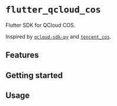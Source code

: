 # `flutter_qcloud_cos`

Flutter SDK for QCloud COS. 

Inspired by [`qcloud-sdk-py`](https://github.com/quanttide/qcloud-sdk-py) 
and [`tencent_cos`](https://github.com/zhangruiyu/tencent_cos).

## Features

## Getting started

## Usage
